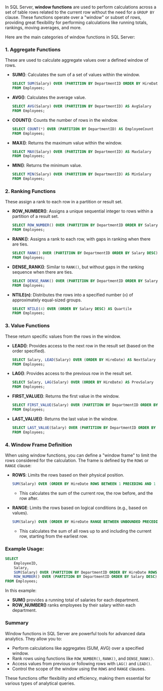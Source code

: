 In SQL Server, **window functions** are used to perform calculations across a set of table rows related to the current row without the need for a `GROUP BY` clause. These functions operate over a "window" or subset of rows, providing great flexibility for performing calculations like running totals, rankings, moving averages, and more.

Here are the main categories of window functions in SQL Server:

### 1. **Aggregate Functions**  
These are used to calculate aggregate values over a defined window of rows.

- **SUM()**: Calculates the sum of a set of values within the window.
    ```sql
    SELECT SUM(Salary) OVER (PARTITION BY DepartmentID ORDER BY HireDate) AS RunningTotal
    FROM Employees;
    ```
- **AVG()**: Calculates the average value.
    ```sql
    SELECT AVG(Salary) OVER (PARTITION BY DepartmentID) AS AvgSalary
    FROM Employees;
    ```
- **COUNT()**: Counts the number of rows in the window.
    ```sql
    SELECT COUNT(*) OVER (PARTITION BY DepartmentID) AS EmployeeCount
    FROM Employees;
    ```
- **MAX()**: Returns the maximum value within the window.
    ```sql
    SELECT MAX(Salary) OVER (PARTITION BY DepartmentID) AS MaxSalary
    FROM Employees;
    ```
- **MIN()**: Returns the minimum value.
    ```sql
    SELECT MIN(Salary) OVER (PARTITION BY DepartmentID) AS MinSalary
    FROM Employees;
    ```

### 2. **Ranking Functions**  
These assign a rank to each row in a partition or result set.

- **ROW_NUMBER()**: Assigns a unique sequential integer to rows within a partition of a result set.
    ```sql
    SELECT ROW_NUMBER() OVER (PARTITION BY DepartmentID ORDER BY Salary DESC) AS RowNum
    FROM Employees;
    ```
- **RANK()**: Assigns a rank to each row, with gaps in ranking when there are ties.
    ```sql
    SELECT RANK() OVER (PARTITION BY DepartmentID ORDER BY Salary DESC) AS Rank
    FROM Employees;
    ```
- **DENSE_RANK()**: Similar to `RANK()`, but without gaps in the ranking sequence when there are ties.
    ```sql
    SELECT DENSE_RANK() OVER (PARTITION BY DepartmentID ORDER BY Salary DESC) AS DenseRank
    FROM Employees;
    ```
- **NTILE(n)**: Distributes the rows into a specified number (`n`) of approximately equal-sized groups.
    ```sql
    SELECT NTILE(4) OVER (ORDER BY Salary DESC) AS Quartile
    FROM Employees;
    ```

### 3. **Value Functions**  
These return specific values from the rows in the window.

- **LEAD()**: Provides access to the next row in the result set (based on the order specified).
    ```sql
    SELECT Salary, LEAD(Salary) OVER (ORDER BY HireDate) AS NextSalary
    FROM Employees;
    ```
- **LAG()**: Provides access to the previous row in the result set.
    ```sql
    SELECT Salary, LAG(Salary) OVER (ORDER BY HireDate) AS PrevSalary
    FROM Employees;
    ```
- **FIRST_VALUE()**: Returns the first value in the window.
    ```sql
    SELECT FIRST_VALUE(Salary) OVER (PARTITION BY DepartmentID ORDER BY HireDate) AS FirstSalary
    FROM Employees;
    ```
- **LAST_VALUE()**: Returns the last value in the window.
    ```sql
    SELECT LAST_VALUE(Salary) OVER (PARTITION BY DepartmentID ORDER BY HireDate ROWS BETWEEN UNBOUNDED PRECEDING AND UNBOUNDED FOLLOWING) AS LastSalary
    FROM Employees;
    ```

### 4. **Window Frame Definition**  
When using window functions, you can define a "window frame" to limit the rows considered for the calculation. The frame is defined by the `ROWS` or `RANGE` clause:

- **ROWS**: Limits the rows based on their physical position.
    ```sql
    SUM(Salary) OVER (ORDER BY HireDate ROWS BETWEEN 1 PRECEDING AND 1 FOLLOWING)
    ```
    - This calculates the sum of the current row, the row before, and the row after.

- **RANGE**: Limits the rows based on logical conditions (e.g., based on values).
    ```sql
    SUM(Salary) OVER (ORDER BY HireDate RANGE BETWEEN UNBOUNDED PRECEDING AND CURRENT ROW)
    ```
    - This calculates the sum of all rows up to and including the current row, starting from the earliest row.

### Example Usage:

```sql
SELECT 
    EmployeeID, 
    Salary, 
    SUM(Salary) OVER (PARTITION BY DepartmentID ORDER BY HireDate ROWS BETWEEN UNBOUNDED PRECEDING AND CURRENT ROW) AS RunningTotal,
    ROW_NUMBER() OVER (PARTITION BY DepartmentID ORDER BY Salary DESC) AS Rank
FROM Employees;
```

In this example:
- **SUM()** provides a running total of salaries for each department.
- **ROW_NUMBER()** ranks employees by their salary within each department.

### Summary
Window functions in SQL Server are powerful tools for advanced data analytics. They allow you to:
- Perform calculations like aggregates (SUM, AVG) over a specified window.
- Rank rows using functions like `ROW_NUMBER()`, `RANK()`, and `DENSE_RANK()`.
- Access values from previous or following rows with `LAG()` and `LEAD()`.
- Control the scope of the window using the `ROWS` and `RANGE` clauses. 

These functions offer flexibility and efficiency, making them essential for various types of analytical queries.
